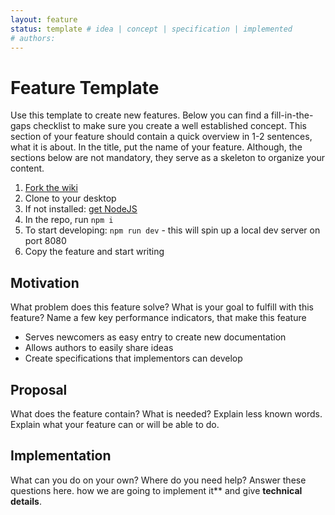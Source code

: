 ```yaml
---
layout: feature
status: template # idea | concept | specification | implemented
# authors: 
---
```


# Feature Template

Use this template to create new features. Below you can find a fill-in-the-gaps checklist to make sure you create a well established concept.
This section of your feature should contain a quick overview in 1-2 sentences, what it is about. In the title, put the name of your feature.
Although, the sections below are not mandatory, they serve as a skeleton to organize your content.

<!-- Delete these instructions START -->

1. [Fork the wiki](https://github.com/inexorgame/site/)
2. Clone to your desktop
3. If not installed: [get NodeJS](https://nodejs.org/en/)
4. In the repo, run `npm i`
5. To start developing: `npm run dev` - this will spin up a local dev server on port 8080
6. Copy the feature and start writing
<!-- END -->

<!-- Everything below here is optional, you can create your own outline if needed -->
<!-- Please remove all comments -->

## Motivation

What problem does this feature solve? What is your goal to fulfill with this feature? Name a few key performance indicators, that make this feature

- Serves newcomers as easy entry to create new documentation
- Allows authors to easily share ideas
- Create specifications that implementors can develop

## Proposal

What does the feature contain? What is needed? 
Explain less known words. Explain what your feature can or will be able to do.

## Implementation 

What can you do on your own? Where do you need help? Answer these questions here.
how we are going to implement it** and give **technical details**.